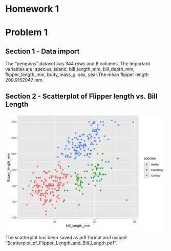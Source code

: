 Homework 1
================

# Problem 1

## Section 1 - Data import

The “penguins” dataset has 344 rows and 8 columns. The important
variables are: species, island, bill_length_mm, bill_depth_mm,
flipper_length_mm, body_mass_g, sex, year.The mean flipper length
200.9152047 mm.

## Section 2 - Scatterplot of Flipper length vs. Bill Length

![](P8105-HW1_files/figure-gfm/unnamed-chunk-3-1.png)<!-- -->

The scatterplot has been saved as pdf format and named
“Scatterplot_of_Flipper_Length_and_Bill_Length.pdf”.
